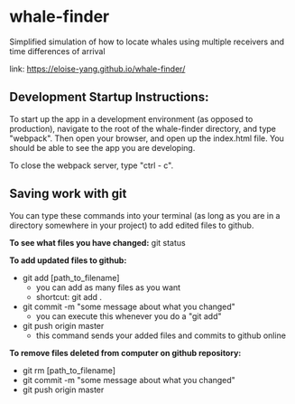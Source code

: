 # whale-finder
Simplified simulation of how to locate whales using multiple receivers and time differences of arrival 

link: https://eloise-yang.github.io/whale-finder/

## Development Startup Instructions:
To start up the app in a development environment (as opposed to production), navigate to the root of the whale-finder directory, and type "webpack". Then open your browser, and open up the index.html file. You should be able to see the app you are developing. 

To close the webpack server, type "ctrl - c".


## Saving work with git

You can type these commands into your terminal (as long as you are in a directory somewhere in your project) to add edited files to github.

**To see what files you have changed:** git status

**To add updated files to github:**
- git add [path_to_filename]
    - you can add as many files as you want
    - shortcut: git add .
- git commit -m "some message about what you changed"
    - you can execute this whenever you do a "git add"
- git push origin master
    - this command sends your added files and commits to github online


**To remove files deleted from computer on github repository:**
- git rm [path_to_filename]
- git commit -m "some message about what you changed"
- git push origin master



